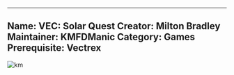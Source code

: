 -----------------------
Name: VEC: Solar Quest
Creator: Milton Bradley
Maintainer: KMFDManic
Category: Games
Prerequisite: Vectrex
-----------------------
![km](https://i.imgur.com/SHxsIBs.png)
